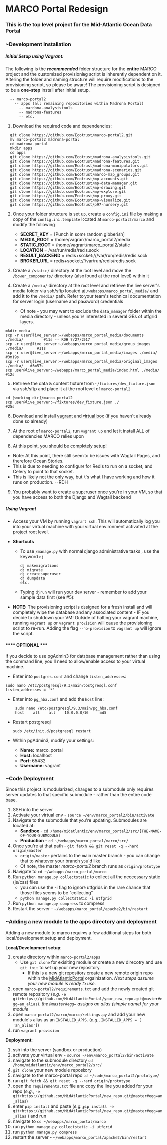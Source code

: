 # MARCO Portal Redesign

### This is the top level project for the Mid-Atlantic Ocean Data Portal

### ~Development Installation

##### Initial Setup using Vagrant:
The following is the **_recommended_** folder structure for the **entire** MARCO project and the customized provisioning script is inherently dependent on it. Altering the folder and naming structure will require modifications to the provisioning script, so please be aware! The provisioning script is designed to be a **one-step** install after initial setup.

```
  -- marco-portal2
    -- apps (all remaining repositories within Madrona Portal)
      -- mardona-analysistools
      -- madrona-features
      -- etc.
```

1. Download the required code and dependencies:
```
  git clone https://github.com/Ecotrust/marco-portal2.git
  mv marco-portal2 madrona-portal
  cd madrona-portal
  mkdir apps
  cd apps
  git clone https://github.com/Ecotrust/madrona-analysistools.git
  git clone https://github.com/Ecotrust/madrona-features.git
  git clone https://github.com/Ecotrust/madrona-manipulators.git
  git clone https://github.com/Ecotrust/madrona-scenarios.git
  git clone https://github.com/Ecotrust/marco-map_groups.git
  git clone https://github.com/Ecotrust/mp-accounts.git
  git clone https://github.com/Ecotrust/mp-data-manager.git
  git clone https://github.com/Ecotrust/mp-drawing.git
  git clone https://github.com/Ecotrust/mp-explore.git
  git clone https://github.com/Ecotrust/mp-proxy.git
  git clone https://github.com/Ecotrust/mp-visualize.git
  git clone https://github.com/Ecotrust/p97-nursery.git
```

2.  Once your folder structure is set up, create a `config.ini` file by making a copy of the `config.ini.template` located at `marco-portal2/marco` and modify the following
      * **SECRET_KEY** = [Punch in some random gibberish]
      * **MEDIA_ROOT** = /home/vagrant/marco_portal2/media
      * **STATIC_ROOT** = /home/vagrant/marco_portal2/static
      * **LOCATION** = /var/run/redis/redis.sock
      * **RESULT_BACKEND** = redis+socket:///var/run/redis/redis.sock
      * **BROKER_URL** = redis+socket:///var/run/redis/redis.sock

3. Create a `/static/` directory at the root level and move the `/bower_components/` directory (also found at the root level) within it

4. Create a `/media/` directory at the root level and retrieve the live server's media folder via ssh/sftp located at `/webapps/marco_portal_media/` and add it to the `/media/` path. Refer to your team's technical documentation for server login (username and password) credentials
    * Of note - you may want to exclude the `data_manager` folder within the media directory - unless you're interested in several GBs of utfgrid layers.
```
mkdir media
scp -r user@live_server:~/webapps/marco_portal_media/documents ./media/         #11s -- RDH 7/27/2017
scp -r user@live_server:~/webapps/marco_portal_media/group_images ./media/      #11s
scp -r user@live_server:~/webapps/marco_portal_media/images ./media/            #3m19s
scp -r user@live_server:~/webapps/marco_portal_media/original_images ./media/   #3m57s
scp user@live_server:~/webapps/marco_portal_media/index.html ./media/           #12s
```

5. Retrieve the data & content fixture from `~/fixtures/dev_fixture.json` via ssh/sftp and place it at the root level of `marco-portal2`
```
cd [working dir]/marco-portal2
scp user@live_server:~/fixtures/dev_fixture.json ./                              #25s
```

6. Download and install [vagrant](https://www.vagrantup.com/downloads.html) and [virtual box](https://www.virtualbox.org/wiki/Downloads) (if you haven't already done so already)

7. At the root of `marco-portal2`, run `vagrant up` and let it install ALL of dependencies MARCO relies upon

8. At this point, you should be completely setup!
  * Note: At this point, there still seem to be issues with Wagtail Pages, and therefore Ocean Stories.
  * This is due to needing to configure for Redis to run on a socket, and Celery to point to that socket.
  * This is likely not the only way, but it's what I have working and how it runs on production. --RDH

9. You probably want to create a superuser once you're in your VM, so that you have access to both the Django and Wagtail backend

##### Using Vagrant
* Access your VM by running `vagrant ssh`. This will automatically log you into your virtual machine with your virtual environment activated at the project root level.


* **Shortcuts**
  * To use `/manage.py` with normal django administrative tasks , use the keyword `dj`

      ```
      dj makemigrations
      dj migrate
      dj createsuperuser
      dj dumpdata
      etc.
      ```

  * Typing `djrun` will run your dev server - remember to add your sample data first (see #5):


*  **NOTE:** The provisioning script is designed for a fresh install and will completely wipe the database and any associated content - IF you decide to shutdown your VM! Outside of halting your vagrant machine, running `vagrant up` or `vagrant provision` will cause the provisioning script to re-run. Adding the flag `--no-provision` to `vagrant up` will ignore the script.

#### **** OPTIONAL ***
If you decide to use pgAdmin3 for database management rather than using the command line, you'll need to allow/enable access to your virtual machine.
*  Enter into `postgres.conf` and change `listen_addresses`:
  ```
  sudo nano /etc/postgresql/9.3/main/postgresql.conf
  listen_addresses = '*'
  ```

* Enter into `pg_hba.conf` and add the `host` line:
  ```
   sudo nano /etc/postgresql/9.3/main/pg_hba.conf
   host    all    all    10.0.0.0/16     md5
  ```

* Restart postgresql
  ```
  sudo /etc/init.d/postgresql restart
  ```

* Within pgAdmin3, modify your settings:
     *  **Name:** marco_portal
     *  **Host:** localhost
     *  **Port:** 65432
     *  **Username:** vagrant


### ~Code Deployment
Since this project is modularized, changes to a submodule only requires server updates to that specific submodule - rather than the entire code base.

1.  SSH into the server
2.  Activate your virtual env - `source ~/env/marco_portal2/bin/activate`
3.  Navigate to the submodule that you're updating. Submodules are located at:
    *  **Sandbox** - `cd /home/midatlantic/env/marco_portal2/src/[THE-NAME-OF-YOUR-SUBMODULE]`
    *  **Production** - `cd ~/webapps/marco_portal/marco/src/`  
4.  Once you're at that path - `git fetch && git reset -q --hard origin/master`
    *  `origin/master` pertains to the main master branch - you can change that to whatever your branch you'd like
    *  Of note, the master *marco-portal2* branch runs as `origin/prototype`
5.  Navigate to `cd ~/webapps/marco_portal/marco`
6.  Run `python manage.py collectstatic` to collect all the neccessary static (js/css) files
    * you can use the -i flag to ignore utfgrids in the rare chance that those files seems to be "collecting"
    * `python manage.py collectstatic -i utfgrid`
7.  Run `python manage.py compress` to compress
8.  Restart the server - `~/webapps/marco_portal/apache2/bin/restart`

### ~Adding a new module to the apps directory and deployment
Adding a new module to marco requires a few additional steps for both local/development setup and deployment.

**Local/Development setup**:  

1. create directory within `marco-portal2/apps`
    * Use `git clone` for exisiting module or create a new direcotry and use `git init` to set up your new repository.
        * If this is a new git repository create a new remote origin repo within the [MidAtlanticPortal](https://github.com/MidAtlanticPortal) orgainization. *Next steps assume your new module is ready to use.*
2. open `marco-portal2/requirements.txt` and add the newly created git remote repository (*e.g.* `-e git+https://github.com/MidAtlanticPortal/your_new_repo.git@master#egg=an_alias`). *the `@master#egg=` assigns an alias (simple name) for your module*
3. open `marco-portal2/marco/marco/settings.py` and add your new module's alias as an `INSTALLED_APPS`. (*e.g.*, `INSTALLED_APPS = [ 'an_alias']`)
4. run `vagrant provision`


**Deployment**:  

1. ssh into the server (sandbox or production)
2. activate your virtual env - `source ~/env/marco_portal2/bin/activate`
3. navigate to the submodule directory `cd /home/midatlantic/env/marco_portal2/src/`
4. `git clone` your new module repository
5. navigate to the marco-portal repo `cd ~/code/marco_portal2/prototype/`
6. run `git fetch && git reset -q --hard origin/prototype`
7. open the `requirements.txt` file and copy the line you added for your repo (*e.g.*, `-e git+https://github.com/MidAtlanticPortal/new_repo.git@master#egg=an_alias`)
8. enter `pip install` and paste (*e.g.*,`pip install -e git+https://github.com/MidAtlanticPortal/new_repo.git@master#egg=an_alias` ) and run
9. navigate to `cd ~/webapps/marco_portal/marco`
10. run `python manage.py collectstatic -i utfgrid`
11. run `python manage.py compress`
12. restart the server - `~/webapps/marco_portal/apache2/bin/restart`  
